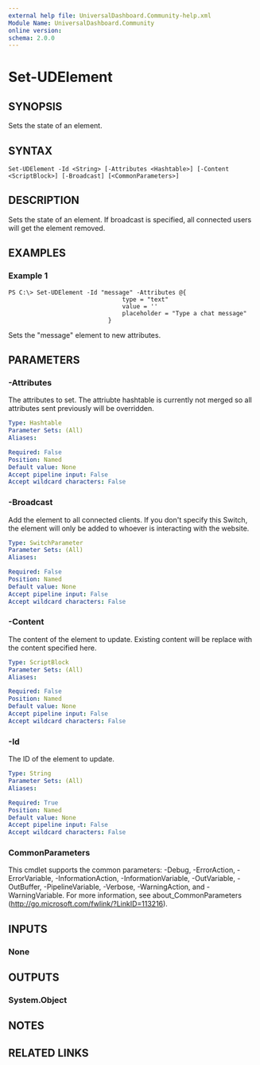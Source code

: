 ```yaml
---
external help file: UniversalDashboard.Community-help.xml
Module Name: UniversalDashboard.Community
online version: 
schema: 2.0.0
---
```


# Set-UDElement

## SYNOPSIS
Sets the state of an element. 

## SYNTAX

```
Set-UDElement -Id <String> [-Attributes <Hashtable>] [-Content <ScriptBlock>] [-Broadcast] [<CommonParameters>]
```

## DESCRIPTION
Sets the state of an element. If broadcast is specified, all connected users will get the element removed. 

## EXAMPLES

### Example 1
```
PS C:\> Set-UDElement -Id "message" -Attributes @{ 
                                type = "text"
                                value = ''
                                placeholder = "Type a chat message" 
                            }
```

Sets the "message" element to new attributes. 

## PARAMETERS

### -Attributes
The attributes to set. The attriubte hashtable is currently not merged so all attributes sent previously will be overridden. 

```yaml
Type: Hashtable
Parameter Sets: (All)
Aliases: 

Required: False
Position: Named
Default value: None
Accept pipeline input: False
Accept wildcard characters: False
```

### -Broadcast
Add the element to all connected clients. If you don't specify this Switch, the element will only be added to whoever is interacting with the website.

```yaml
Type: SwitchParameter
Parameter Sets: (All)
Aliases: 

Required: False
Position: Named
Default value: None
Accept pipeline input: False
Accept wildcard characters: False
```

### -Content
The content of the element to update. Existing content will be replace with the content specified here. 

```yaml
Type: ScriptBlock
Parameter Sets: (All)
Aliases: 

Required: False
Position: Named
Default value: None
Accept pipeline input: False
Accept wildcard characters: False
```

### -Id
The ID of the element to update. 

```yaml
Type: String
Parameter Sets: (All)
Aliases: 

Required: True
Position: Named
Default value: None
Accept pipeline input: False
Accept wildcard characters: False
```

### CommonParameters
This cmdlet supports the common parameters: -Debug, -ErrorAction, -ErrorVariable, -InformationAction, -InformationVariable, -OutVariable, -OutBuffer, -PipelineVariable, -Verbose, -WarningAction, and -WarningVariable. For more information, see about_CommonParameters (http://go.microsoft.com/fwlink/?LinkID=113216).

## INPUTS

### None

## OUTPUTS

### System.Object

## NOTES

## RELATED LINKS

